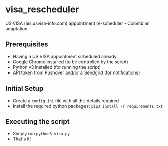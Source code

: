 # visa_rescheduler

US VISA (ais.usvisa-info.com) appointment re-scheduler - Colombian adaptation

## Prerequisites

- Having a US VISA appointment scheduled already
- Google Chrome installed (to be controlled by the script)
- Python v3 installed (for running the script)
- API token from Pushover and/or a Sendgrid (for notifications)

## Initial Setup

- Create a `config.ini` file with all the details required
- Install the required python packages: `pip3 install -r requirements.txt`

## Executing the script

- Simply run `python3 visa.py`
- That's it!
